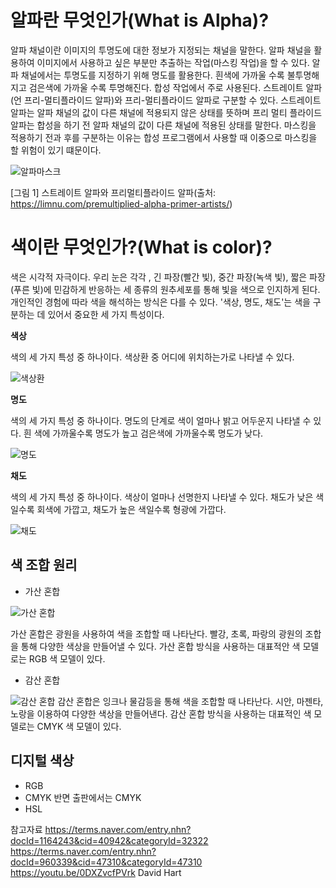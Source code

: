 # 알파란 무엇인가(What is Alpha)?


 알파 채널이란 이미지의 투명도에 대한 정보가 지정되는 채널을 말한다. 알파 채널을 활용하여 이미지에서 사용하고 싶은 부분만 추출하는 작업(마스킹 작업)을 할 수 있다. 알파 채널에서는 투명도를 지정하기 위해 명도를 활용한다. 흰색에 가까울 수록 불투명해지고 검은색에 가까울 수록 투명해진다. 합성 작업에서 주로 사용된다. 스트레이트 알파(언 프리-멀티플라이드 알파)와 프리-멀티플라이드 알파로 구분할 수 있다. 스트레이트 알파는 알파 채널의 값이 다른 채널에 적용되지 않은 상태를 뜻하며 프리 멀티 플라이드 알파는 합성을 하기 전 알파 채널의 값이 다른 채널에 적용된 상태를 말한다. 마스킹을 적용하기 전과 후를 구분하는 이유는 합성 프로그램에서 사용할 때 이중으로 마스킹을 할 위험이 있기 떄문이다. 
 
![알파마스크](https://user-images.githubusercontent.com/71231278/93719775-af80ca80-fbbf-11ea-9276-9bea84898b2a.png)

[그림 1] 스트레이트 알파와 프리멀티플라이드 알파(출처: https://limnu.com/premultiplied-alpha-primer-artists/)


# 색이란 무엇인가?(What is color)?

색은 시각적 자극이다. 우리 눈은 각각 , 긴 파장(빨간 빛), 중간 파장(녹색 빛), 짧은 파장(푸른 빛)에 민감하게 반응하는 세 종류의 원추세포를 통해 빛을 색으로 인지하게 된다. 개인적인 경험에 따라 색을 해석하는 방식은 다를 수 있다. '색상, 명도, 채도'는 색을 구분하는 데 있어서 중요한 세 가지 특성이다.     

**색상**

색의 세 가지 특성 중 하나이다. 색상환 중 어디에 위치하는가로 나타낼 수 있다. 

![색상환](https://user-images.githubusercontent.com/71231278/93719021-dc7eae80-fbba-11ea-9c36-eaaf99795c5a.png)

**명도**

색의 세 가지 특성 중 하나이다. 명도의 단계로 색이 얼마나 밝고 어두운지 나타낼 수 있다. 흰 색에 가까울수록 명도가 높고 검은색에 가까울수록 명도가 낮다. 

![명도](https://user-images.githubusercontent.com/71231278/93719228-0ab0be00-fbbc-11ea-9115-3cdc526e4c8e.jpg)

**채도** 

색의 세 가지 특성 중 하나이다. 색상이 얼마나 선명한지 나타낼 수 있다. 채도가 낮은 색일수록 회색에 가깝고, 채도가 높은 색일수록 형광에 가깝다.   

![채도](https://user-images.githubusercontent.com/71231278/93719274-5feccf80-fbbc-11ea-993a-5c8b053ce01f.png)


## 색 조합 원리 

* 가산 혼합

![가산 혼합](https://user-images.githubusercontent.com/71231278/93720064-a7c22580-fbc1-11ea-9362-719c4a4d9da7.png)

가산 혼합은 광원을 사용하여 색을 조합할 때 나타난다. 빨강, 초록, 파랑의 광원의 조합을 통해 다양한 색상을 만들어낼 수 있다. 가산 혼합 방식을 사용하는 대표적안 색 모델로는 RGB 색 모델이 있다.  


* 감산 혼합


![감산 혼합](https://user-images.githubusercontent.com/71231278/93720062-a42e9e80-fbc1-11ea-877b-8ca2ad45bfb5.png)
감산 혼합은 잉크나 물감등을 통해 색을 조합할 때 나타난다. 시안, 마젠타, 노랑을 이용하여 다양한 색상을 만들어낸다. 감산 혼합 방식을 사용하는 대표적인 색 모델로는 CMYK 색 모델이 있다. 




## 디지털 색상

* RGB 
* CMYK
반면 출판에서는 CMYK 
* HSL

참고자료
https://terms.naver.com/entry.nhn?docId=1164243&cid=40942&categoryId=32322
https://terms.naver.com/entry.nhn?docId=960339&cid=47310&categoryId=47310
https://youtu.be/0DXZvcfPVrk
David Hart
